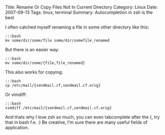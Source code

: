Title: Rename Or Copy Files Not In Current Directory
Category: Linux
Date: 2007-09-13
Tags: linux, terminal
Summary: Autocompletion in zsh is the best


I often catched myself renaming a file in some other directory like this:


    :::bash
    mv some/dir/some/file some/dir/somefile_renamed                                                                               

But there is an easier way:

    :::bash
    mv some/dir/some/{file,file_renamed}

This also works for copying:

    :::bash
    cp /etc/mail/{sendmail.cf,sendmail.cf.orig}

Or vimdiff:

    :::bash
    vimdiff /etc/mail/{sendmail.cf,sendmail.cf.orig}

And thats why I love zsh so much, you can even tabcomplete after the {, try that in bash f.e. :)
Be creative, I'm sure there are many useful fields of application.
